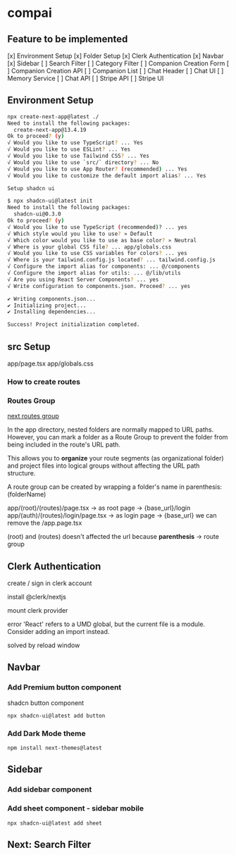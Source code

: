 # compai

## Feature to be implemented

[x] Environment Setup
[x] Folder Setup
[x] Clerk Authentication
[x] Navbar
[x] Sidebar
[ ] Search Filter
[ ] Category Filter
[ ] Companion Creation Form
[ ] Companion Creation API
[ ] Companion List
[ ] Chat Header
[ ] Chat UI
[ ] Memory Service
[ ] Chat API
[ ] Stripe API
[ ] Stripe UI

## Environment Setup

```bash
npx create-next-app@latest ./
Need to install the following packages:
  create-next-app@13.4.19
Ok to proceed? (y)
√ Would you like to use TypeScript? ... Yes
√ Would you like to use ESLint? ... Yes
√ Would you like to use Tailwind CSS? ... Yes
√ Would you like to use `src/` directory? ... No
√ Would you like to use App Router? (recommended) ... Yes
√ Would you like to customize the default import alias? ... Yes

Setup shadcn ui

$ npx shadcn-ui@latest init
Need to install the following packages:
  shadcn-ui@0.3.0
Ok to proceed? (y)
√ Would you like to use TypeScript (recommended)? ... yes
√ Which style would you like to use? » Default
√ Which color would you like to use as base color? » Neutral
√ Where is your global CSS file? ... app/globals.css
√ Would you like to use CSS variables for colors? ... yes
√ Where is your tailwind.config.js located? ... tailwind.config.js
√ Configure the import alias for components: ... @/components
√ Configure the import alias for utils: ... @/lib/utils
√ Are you using React Server Components? ... yes
√ Write configuration to components.json. Proceed? ... yes

✔ Writing components.json...
✔ Initializing project...
✔ Installing dependencies...

Success! Project initialization completed.
```

## src Setup

app/page.tsx
app/globals.css

### How to create routes

### Routes Group

[next routes group](https://nextjs.org/docs/app/building-your-application/routing/route-groups)

In the app directory, nested folders are normally mapped to URL paths. However, you can mark a folder as a Route Group to prevent the folder from being included in the route's URL path.

This allows you to **organize** your route segments (as organizational folder) and project files into logical groups without affecting the URL path structure.

A route group can be created by wrapping a folder's name in parenthesis: (folderName)

app/(root)/(routes)/page.tsx -> as root page -> {base_url}/login
app/(auth)/(routes)/login/page.tsx -> as login page -> {base_url}
we can remove the /app.page.tsx

(root) and (routes) doesn't affected the url because **parenthesis** -> route group

## Clerk Authentication

create / sign in clerk account

install @clerk/nextjs

mount clerk provider

error
'React' refers to a UMD global, but the current file is a module. Consider adding an import instead.

solved by reload window

## Navbar

### Add Premium button component

shadcn button component

`npx shadcn-ui@latest add button`

### Add Dark Mode theme

`npm install next-themes@latest`

## Sidebar

### Add sidebar component

### Add sheet component - sidebar mobile

`npx shadcn-ui@latest add sheet`

## Next: Search Filter
